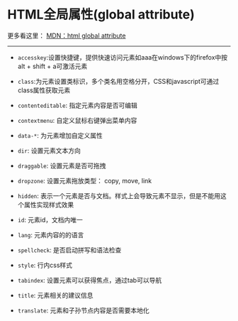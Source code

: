 # HTML全局属性(global attribute)

更多看这里： [MDN：html global attribute](https://developer.mozilla.org/zh-CN/docs/Web/HTML/Global_attributes)

---

- `accesskey`:设置快捷键，提供快速访问元素如aaa在windows下的firefox中按alt + shift + a可激活元素

- `class`:为元素设置类标识，多个类名用空格分开，CSS和javascript可通过class属性获取元素

- `contenteditable`: 指定元素内容是否可编辑

- `contextmenu`: 自定义鼠标右键弹出菜单内容

- `data-*`: 为元素增加自定义属性

- `dir`: 设置元素文本方向

- `draggable`: 设置元素是否可拖拽

- `dropzone`: 设置元素拖放类型： copy, move, link

- `hidden`: 表示一个元素是否与文档。样式上会导致元素不显示，但是不能用这个属性实现样式效果

- `id`: 元素id，文档内唯一

- `lang`: 元素内容的的语言

- `spellcheck`: 是否启动拼写和语法检查

- `style`: 行内css样式

- `tabindex`: 设置元素可以获得焦点，通过tab可以导航

- `title`: 元素相关的建议信息

- `translate`: 元素和子孙节点内容是否需要本地化